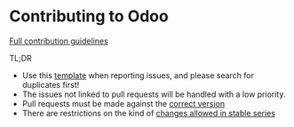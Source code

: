 Contributing to Odoo
====================

[Full contribution guidelines](https://github.com/odoo/odoo/wiki/Contributing)

TL;DR

* Use this [template](https://github.com/odoo/odoo/wiki/Contributing#reporting-issues) when reporting issues, and please search for duplicates first!
* The issues not linked to pull requests will be handled with a low priority.
* Pull requests must be made against the [correct version](https://github.com/odoo/odoo/wiki/Contributing#against-which-version-should-i-submit-a-patch)
* There are restrictions on the kind of [changes allowed in stable series](https://github.com/odoo/odoo/wiki/Contributing#what-does-stable-mean)
